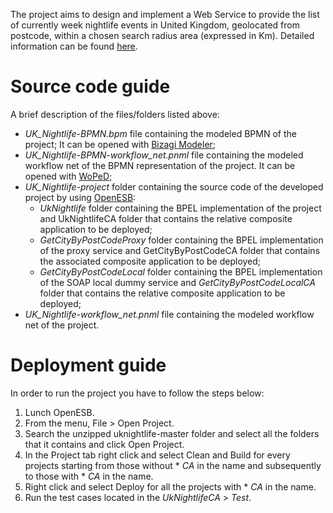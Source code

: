 The project aims to design and implement a Web Service to provide the list of currently week nightlife events in United Kingdom, geolocated from postcode, within a chosen search radius area (expressed in Km). Detailed information can be found [here](https://drive.google.com/file/d/1ipDawFD93zCwDzfc2OdotbiCFsWiTWgg/view).

# Source code guide

A brief description of the files/folders listed above:

  * *UK_Nightlife-BPMN.bpm* file containing the modeled BPMN of the project; It can be opened with [Bizagi Modeler](https://www.bizagi.com/uk/products/bpm-suite/modeler);
  * *UK_Nightlife-BPMN-workflow_net.pnml* file containing the modeled workflow net of the BPMN representation of the project. It can be opened with [WoPeD](https://woped.dhbw-karlsruhe.de/);
  * *UK_Nightlife-project* folder containing the source code of the developed project by using [OpenESB](http://www.open-esb.net/):
    * *UkNightlife* folder containing the BPEL implementation of the project and UkNightlifeCA folder that contains the relative composite application to be deployed;
    * *GetCityByPostCodeProxy* folder containing the BPEL implementation of the proxy service and GetCityByPostCodeCA folder that contains the associated composite application to be deployed;
    * *GetCityByPostCodeLocal* folder containing the BPEL implementation of the SOAP local dummy service and *GetCityByPostCodeLocalCA* folder that contains the relative composite application to be deployed;
 * *UK_Nightlife-workflow_net.pnml* file containing the modeled workflow net of the project.
 
 # Deployment guide
 
 In order to run the project you have to follow the steps below:
 
 1. Lunch OpenESB.
 2. From the menu, File > Open Project.
 3. Search the unzipped uknightlife-master folder and select all the folders that it contains and click Open Project.
 4. In the Project tab right click and select Clean and Build for every projects starting from those without * *CA* in the name and subsequently to those with * *CA* in the name.
 5. Right click and select Deploy for all the projects with * *CA* in the name.
 6. Run the test cases located in the *UkNightlifeCA* > *Test*.
